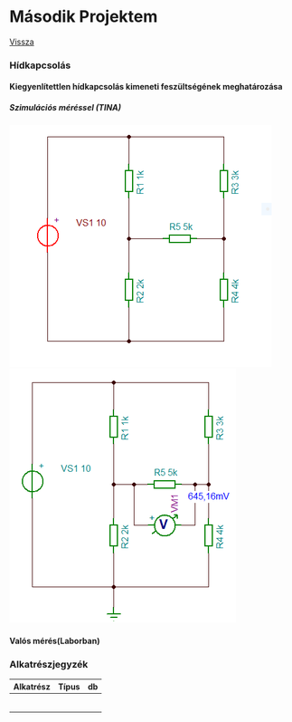# Második Projektem

[Vissza](https://juhaszadi.github.io/portfolio/)

### Hídkapcsolás
#### Kiegyenlítettlen hídkapcsolás kimeneti feszültségének meghatározása
##### Szimulációs méréssel (TINA)

![kép](./JuhaszAdam_PR-1.PNG)
![kép](./JuhaszAdam_PR_meresi%20eredmeny.PNG)

#### Valós mérés(Laborban)

### Alkatrészjegyzék

| Alkatrész |Típus|db|
|-----------|-----|--|
|           |     |  |
|           |     |  |
|           |     |  |
|           |     |  |
|           |     |  |
|           |     |  |